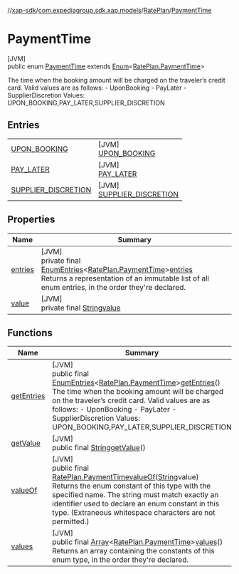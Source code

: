 //[xap-sdk](../../../../index.md)/[com.expediagroup.sdk.xap.models](../../index.md)/[RatePlan](../index.md)/[PaymentTime](index.md)

# PaymentTime

[JVM]\
public enum [PaymentTime](index.md) extends [Enum](https://docs.oracle.com/javase/8/docs/api/java/lang/Enum.html)&lt;[RatePlan.PaymentTime](index.md)&gt;

The time when the booking amount will be charged on the traveler’s credit card. Valid values are as follows: - UponBooking - PayLater - SupplierDiscretion Values: UPON_BOOKING,PAY_LATER,SUPPLIER_DISCRETION

## Entries

| | |
|---|---|
| [UPON_BOOKING](-u-p-o-n_-b-o-o-k-i-n-g/index.md) | [JVM]<br>[UPON_BOOKING](-u-p-o-n_-b-o-o-k-i-n-g/index.md) |
| [PAY_LATER](-p-a-y_-l-a-t-e-r/index.md) | [JVM]<br>[PAY_LATER](-p-a-y_-l-a-t-e-r/index.md) |
| [SUPPLIER_DISCRETION](-s-u-p-p-l-i-e-r_-d-i-s-c-r-e-t-i-o-n/index.md) | [JVM]<br>[SUPPLIER_DISCRETION](-s-u-p-p-l-i-e-r_-d-i-s-c-r-e-t-i-o-n/index.md) |

## Properties

| Name | Summary |
|---|---|
| [entries](index.md#1389819418%2FProperties%2F699445674) | [JVM]<br>private final [EnumEntries](https://kotlinlang.org/api/latest/jvm/stdlib/kotlin.enums/-enum-entries/index.html)&lt;[RatePlan.PaymentTime](index.md)&gt;[entries](index.md#1389819418%2FProperties%2F699445674)<br>Returns a representation of an immutable list of all enum entries, in the order they're declared. |
| [value](index.md#-1124151399%2FProperties%2F699445674) | [JVM]<br>private final [String](https://docs.oracle.com/javase/8/docs/api/java/lang/String.html)[value](index.md#-1124151399%2FProperties%2F699445674) |

## Functions

| Name | Summary |
|---|---|
| [getEntries](get-entries.md) | [JVM]<br>public final [EnumEntries](https://kotlinlang.org/api/latest/jvm/stdlib/kotlin.enums/-enum-entries/index.html)&lt;[RatePlan.PaymentTime](index.md)&gt;[getEntries](get-entries.md)()<br>The time when the booking amount will be charged on the traveler’s credit card. Valid values are as follows: - UponBooking - PayLater - SupplierDiscretion Values: UPON_BOOKING,PAY_LATER,SUPPLIER_DISCRETION |
| [getValue](get-value.md) | [JVM]<br>public final [String](https://docs.oracle.com/javase/8/docs/api/java/lang/String.html)[getValue](get-value.md)() |
| [valueOf](value-of.md) | [JVM]<br>public final [RatePlan.PaymentTime](index.md)[valueOf](value-of.md)([String](https://docs.oracle.com/javase/8/docs/api/java/lang/String.html)value)<br>Returns the enum constant of this type with the specified name. The string must match exactly an identifier used to declare an enum constant in this type. (Extraneous whitespace characters are not permitted.) |
| [values](values.md) | [JVM]<br>public final [Array](https://kotlinlang.org/api/latest/jvm/stdlib/kotlin/-array/index.html)&lt;[RatePlan.PaymentTime](index.md)&gt;[values](values.md)()<br>Returns an array containing the constants of this enum type, in the order they're declared. |
